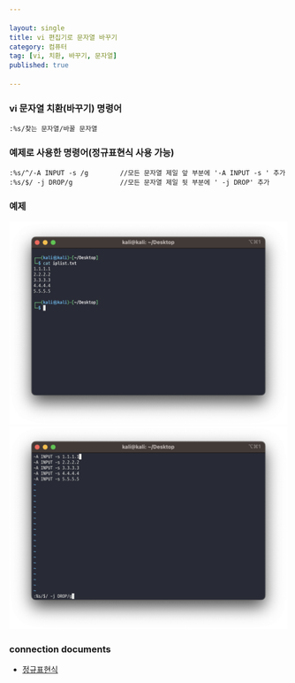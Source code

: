 ```yaml
---

layout: single
title: vi 편집기로 문자열 바꾸기
category: 컴퓨터
tag: [vi, 치환, 바꾸기, 문자열]
published: true

---
```

### vi 문자열 치환(바꾸기) 명령어
```
:%s/찾는 문자열/바꿀 문자열
```

### 예제로 사용한 명령어(정규표현식 사용 가능)
```
:%s/^/-A INPUT -s /g        //모든 문자열 제일 앞 부분에 '-A INPUT -s ' 추가
:%s/$/ -j DROP/g            //모든 문자열 제일 뒷 부분에 ' -j DROP' 추가
```

### 예제
![screenshot 4.png](/_images/2023-05-20-c07/screenshot%204.png)
![screenshot.png](/_images/2023-05-20-c07/screenshot.png)

### connection documents
- [정규표현식]()
